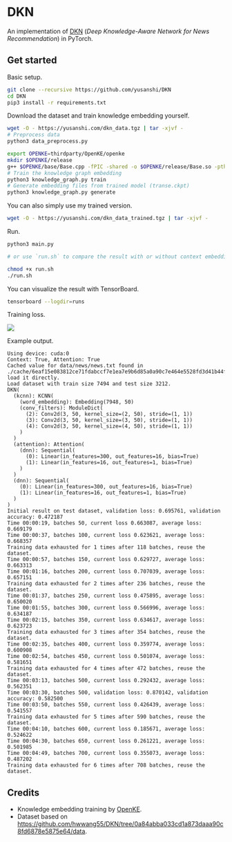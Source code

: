 # DKN

An implementation of [DKN](https://dl.acm.org/doi/abs/10.1145/3178876.3186175) (*Deep Knowledge-Aware Network for News Recommendation*) in PyTorch.

## Get started

Basic setup.

```bash
git clone --recursive https://github.com/yusanshi/DKN
cd DKN
pip3 install -r requirements.txt
```


Download the dataset and train knowledge embedding yourself.

```bash
wget -O - https://yusanshi.com/dkn_data.tgz | tar -xjvf -
# Preprocess data
python3 data_preprocess.py

export OPENKE=thirdparty/OpenKE/openke
mkdir $OPENKE/release
g++ $OPENKE/base/Base.cpp -fPIC -shared -o $OPENKE/release/Base.so -pthread -O3 -march=native
# Train the knowledge graph embedding
python3 knowledge_graph.py train
# Generate embedding files from trained model (transe.ckpt)
python3 knowledge_graph.py generate
```

You can also simply use my trained version.

```bash
wget -O - https://yusanshi.com/dkn_data_trained.tgz | tar -xjvf -
```

Run.

```bash
python3 main.py

# or use `run.sh` to compare the result with or without context embedding, attention mechanism.

chmod +x run.sh
./run.sh
```

You can visualize the result with TensorBoard.
```bash
tensorboard --logdir=runs
```

Training loss.

![](https://img.yusanshi.com/upload/20200426073533535510.svg)

Example output.

```
Using device: cuda:0
Context: True, Attention: True
Cached value for data/news/news.txt found in ./cache/6eaf15e083812ce71fdabccf7e1ea7e9b6d85a0a90c7e464e5528fd3d41b44fe, load it directly.
Load dataset with train size 7494 and test size 3212.
DKN(
  (kcnn): KCNN(
    (word_embedding): Embedding(7948, 50)
    (conv_filters): ModuleDict(
      (2): Conv2d(3, 50, kernel_size=(2, 50), stride=(1, 1))
      (3): Conv2d(3, 50, kernel_size=(3, 50), stride=(1, 1))
      (4): Conv2d(3, 50, kernel_size=(4, 50), stride=(1, 1))
    )
  )
  (attention): Attention(
    (dnn): Sequential(
      (0): Linear(in_features=300, out_features=16, bias=True)
      (1): Linear(in_features=16, out_features=1, bias=True)
    )
  )
  (dnn): Sequential(
    (0): Linear(in_features=300, out_features=16, bias=True)
    (1): Linear(in_features=16, out_features=1, bias=True)
  )
)
Initial result on test dataset, validation loss: 0.695761, validation accuracy: 0.472187
Time 00:00:19, batches 50, current loss 0.663087, average loss: 0.669179
Time 00:00:37, batches 100, current loss 0.623621, average loss: 0.668357
Training data exhausted for 1 times after 118 batches, reuse the dataset.
Time 00:00:57, batches 150, current loss 0.629727, average loss: 0.663313
Time 00:01:16, batches 200, current loss 0.707039, average loss: 0.657151
Training data exhausted for 2 times after 236 batches, reuse the dataset.
Time 00:01:37, batches 250, current loss 0.475895, average loss: 0.650020
Time 00:01:55, batches 300, current loss 0.566996, average loss: 0.634187
Time 00:02:15, batches 350, current loss 0.634617, average loss: 0.623723
Training data exhausted for 3 times after 354 batches, reuse the dataset.
Time 00:02:35, batches 400, current loss 0.359774, average loss: 0.600908
Time 00:02:54, batches 450, current loss 0.501074, average loss: 0.581651
Training data exhausted for 4 times after 472 batches, reuse the dataset.
Time 00:03:13, batches 500, current loss 0.292432, average loss: 0.562351
Time 00:03:30, batches 500, validation loss: 0.870142, validation accuracy: 0.582500
Time 00:03:50, batches 550, current loss 0.426439, average loss: 0.541557
Training data exhausted for 5 times after 590 batches, reuse the dataset.
Time 00:04:10, batches 600, current loss 0.185671, average loss: 0.524622
Time 00:04:30, batches 650, current loss 0.261221, average loss: 0.501985
Time 00:04:49, batches 700, current loss 0.355073, average loss: 0.487202
Training data exhausted for 6 times after 708 batches, reuse the dataset.
```

## Credits
- Knowledge embedding training by [OpenKE](https://github.com/thunlp/OpenKE).
- Dataset based on <https://github.com/hwwang55/DKN/tree/0a84abba033cd1a873daaa90c8fd6878e5875e64/data>.
